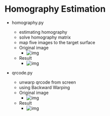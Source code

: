 # Homography Estimation

- homography.py
    - estimating homography
    - solve homography matrix
    - map five images to the target surface
    - Original image
        - ![img](https://raw.githubusercontent.com/w181496/homography/master/input/times_square.jpg)
    - Result
        - ![img](https://github.com/w181496/homography/blob/master/homo.png)

- qrcode.py
    - unwarp qrcode from screen
    - using Backward Warping
    - Original image
        - ![img](https://raw.githubusercontent.com/w181496/homography/master/input/screen.jpg)
    - Result    
        - ![img](https://github.com/w181496/homography/blob/master/recover.png)
